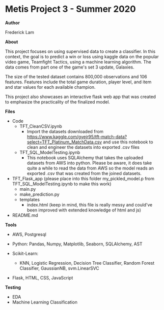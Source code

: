 # **Metis Project 3 - Summer 2020**

**Author**

Frederick Lam

**About**

This project focuses on using supervised data to create a classifier. In this context, the goal is to predict a win or loss using kaggle data on the popular video game, Teamfight Tactics, using a machine learning algorithm. The data comes from part one of the game's set 3 update, Galaxies.

The size of the tested dataset contains 800,000 observations and 106 features. Features include the total game duration, player level, and item and star values for each available champion.

This project also showcases an interactive flask web app that was created to emphasize the practicality of the finalized model.

**Files**

- Code
  - TFT_CleanCSV.ipynb
    - Import the datasets downloaded from https://www.kaggle.com/gyejr95/tft-match-data?select=TFT_Platinum_MatchData.csv and use this notebook to clean and engineer the datasets into exported .csv files
  - TFT_SQL_ModelTesting.ipynb
    - This notebook uses SQLAlchemy that takes the uploaded datasets from AWS into python. Please be aware, it does take quite a while to read the data from AWS so the model reads an exported .csv that was created from the joined datasets.
- TFT_Flask_app (please place into this folder my_pickled_model.p from TFT_SQL_ModelTesting.ipynb to make this work)
  - main.py
  - make_prediction.py
  - templates
    - index.html (keep in mind, this file is really messy and could've been improved with extended knowledge of html and js)
- README.md

**Tools**

- AWS, Postgresql

- Python: Pandas, Numpy, Matplotlib, Seaborn, SQLAlchemy, AST
- Scikit-Learn:
  - KNN, Logistic Regression, Decision Tree Classifier, Random Forest Classifier, GaussianNB, svm.LinearSVC
- Flask, HTML, CSS, JavaScript					

**Testing**

- EDA
- Machine Learning Classification